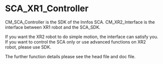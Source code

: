 # SCA_XR1_Controller

CM_SCA_Controller is the SDK of the Innfos SCA.
CM_XR2_Interface is the interface between XR1 robot and the SCA_SDK.

If you want the XR2 robot to do simple motion, the interface can satisfy you.
If you want to control the SCA only or use advanced functions on XR2 robot, please use SDK.

The further function details please see the head file and doc file.

